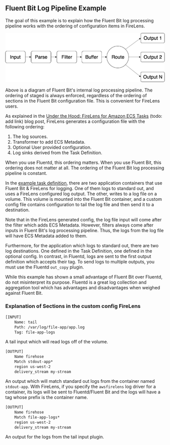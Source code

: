 ## Fluent Bit Log Pipeline Example

The goal of this example is to explain how the Fluent Bit log processing pipeline works with the ordering of configuration items in FireLens.

![Image of the Fluent Bit internal log processing pipeline](fluent-bit-log-pipeline.png)

Above is a diagram of Fluent Bit's internal log processing pipeline. The ordering of staged is always enforced, regardless of the ordering of sections in the Fluent Bit configuration file. This is convenient for FireLens users.

As explained in the [Under the Hood: FireLens for Amazon ECS Tasks](todo) (todo: add link) blog post, FireLens generates a configuration file with the following ordering:

1. The log sources.
2. Transformer to add ECS Metadata.
3. Optional User provided configuration.
4. Log sinks derived from the Task Definition.

When you use Fluentd, this ordering matters. When you use Fluent Bit, this ordering does not matter at all. The ordering of the Fluent Bit log processing pipeline is constant.

In the [example task definition](task-definition.json), there are two application containers that use Fluent Bit & FireLens for logging. One of them logs to standard out, and uses a FireLens configured log output. The other, writes to a log file on a volume. This volume is mounted into the Fluent Bit container, and a custom config file contains configuration to tail the log file and then send it to a destination.

Note that in the FireLens generated config, the log file input will come after the filter which adds ECS Metadata. However, filters always come after inputs in Fluent Bit's log processing pipeline. Thus, the logs from the log file will have ECS Metadata added to them.

Furthermore, for the application which logs to standard out, there are two log destinations. One defined in the Task Definition, one defined in the optional config. In contrast, in Fluentd, logs are sent to the first output definition which accepts their tag. To send logs to multiple outputs, you must use the Fluentd `out_copy` plugin.

While this example has shown a small advantage of Fluent Bit over Fluentd, do not misinterpret its purpose. Fluentd is a great log collection and aggregation tool which has advantages and disadvantages when weighed against Fluent Bit.

### Explanation of Sections in the custom config FireLens

```
[INPUT]
    Name: tail
    Path: /var/log/file-app/app.log
    Tag: file-app-logs
```

A tail input which will read logs off of the volume.

```
[OUTPUT]
    Name firehose
    Match stdout-app*
    region us-west-2
    delivery_stream my-stream
```

An output which will match standard out logs from the container named `stdout-app`. With FireLens, if you specify the `awsfirelens` log driver for a container, its logs will be sent to Fluentd/Fluent Bit and the logs will have a tag whose prefix is the container name.

```
[OUTPUT]
    Name firehose
    Match file-app-logs*
    region us-west-2
    delivery_stream my-stream
```

An output for the logs from the tail input plugin.
